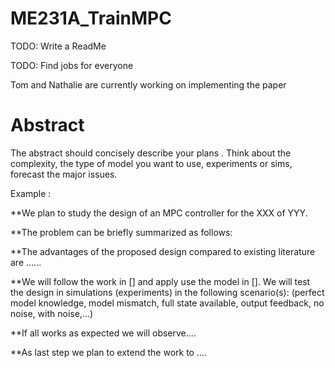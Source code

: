 # ME231A_TrainMPC

TODO: Write a ReadMe

TODO: Find jobs for everyone

Tom and Nathalie are currently working on implementing the paper

# Abstract

The abstract should concisely describe your plans . Think about the complexity, the type of model you want to use, experiments or sims, forecast the major issues.

Example :

**We plan to study the design of an MPC controller for the XXX of YYY.

**The problem can be briefly summarized as follows:


**The advantages of the proposed design compared to existing literature are ......

**We will follow the work in [] and apply use the model in []. We will test the design in simulations (experiments)
in the following scenario(s): (perfect model knowledge, model mismatch, full state available, output feedback, no noise, with noise,...)

**If all works as expected we will observe....

**As last step we plan to extend the work to ....
